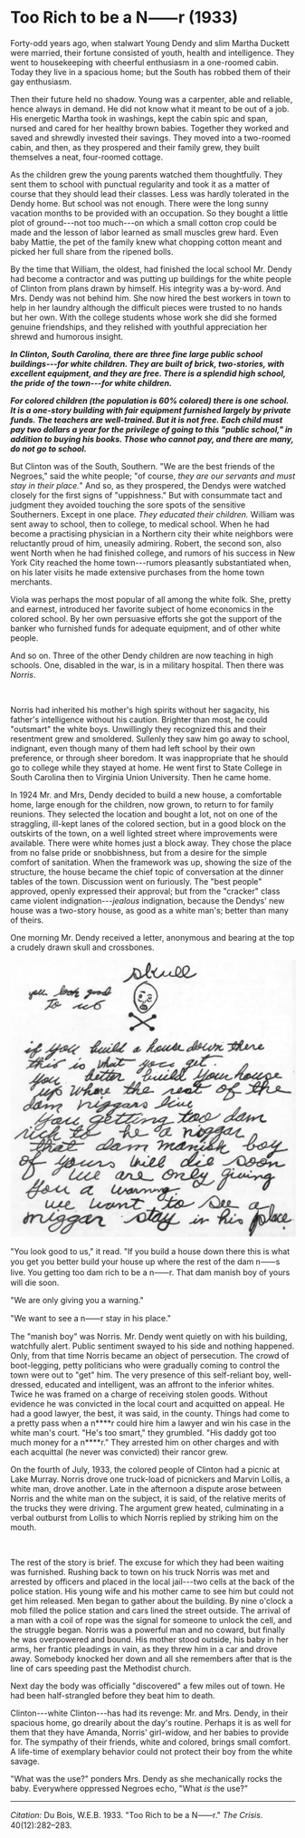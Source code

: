 <!--
title:   Too Rich to be a N&#11834;r
author:  Du Bois, W.E.B.
journal: The Crisis
year:    1933
volume:  40
issue:   12
pages:   282-283
-->
# Too Rich to be a N&#11834;r (1933)

Forty-odd years ago, when stalwart Young Dendy and slim Martha Duckett were married, their fortune consisted of youth, health and intelligence. They went to housekeeping with cheerful enthusiasm in a one-roomed cabin. Today they live in a spacious home; but the South has robbed them of their gay enthusiasm.

Then their future held no shadow. Young was a carpenter, able and reliable, hence always in demand. He did not know what it meant to be out of a job. His energetic Martha took in washings, kept the cabin spic and span, nursed and cared for her healthy brown babies. Together they worked and saved and shrewdly invested their savings. They moved into a two-roomed cabin, and then, as they prospered and their family grew, they built themselves a neat, four-roomed cottage.

As the children grew the young parents watched them thoughtfully. They sent them to school with punctual regularity and took it as a matter of course that they should lead their classes. Less was hardly tolerated in the Dendy home. But school was not enough. There were the long sunny vacation months to be provided with an occupation. So they bought a little plot of ground---not too much---on which a small cotton crop could be made and the lesson of labor learned as small muscles grew hard. Even baby Mattie, the pet of the family knew what chopping cotton meant and picked her full share from the ripened bolls.

By the time that William, the oldest, had finished the local school Mr. Dendy had become a contractor and was putting up buildings for the white people of Clinton from plans drawn by himself. His integrity was a by-word. And Mrs. Dendy was not behind him. She now hired the best workers in town to help in her laundry although the difficult pieces were trusted to no hands but her own. With the college students whose work she did she formed genuine friendships, and they relished with youthful appreciation her shrewd and humorous insight.

***In Clinton, South Carolina, there are three fine large public school buildings---for white children. They are built of brick, two-stories, with excellent equipment, and they are free. There is a splendid high school, the pride of the town---for white children.***

***For colored children (the population is 60% colored) there is one school. It is a one-story building with fair equipment furnished largely by private funds. The teachers are well-trained. But it is not free. Each child must pay two dollars a year for the privilege of going to this "public school," in addition to buying his books. Those who cannot pay, and there are many, do not go to school.***

But Clinton was of the South, Southern. "We are the best friends of the Negroes," said the white people; "of course, *they are our servants and must stay in their place.*" And so, as they prospered, the Dendys were watched closely for the first signs of "uppishness." But with consummate tact and judgment they avoided touching the sore spots of the sensitive Southerners. Except in one place. *They educated their children.* William was sent away to school, then to college, to medical school. When he had become a practising physician in a Northern city their white neighbors were reluctantly proud of him, uneasily admiring. Robert, the second son, also went North when he had finished college, and rumors of his success in New York City reached the home town---rumors pleasantly substantiated when, on his later visits he made extensive purchases from the home town merchants.

Viola was perhaps the most popular of all among the white folk. She, pretty and earnest, introduced her favorite subject of home economics in the colored school. By her own persuasive efforts she got the support of the banker who furnished funds for adequate equipment, and of other white people.

And so on. Three of the other Dendy children are now teaching in high schools. One, disabled in the war, is in a military hospital. Then there was *Norris*.

&nbsp;

Norris had inherited his mother's high spirits without her sagacity, his father's intelligence without his caution. Brighter than most, he could "outsmart" the white boys. Unwillingly they recognized this and their resentment grew and smoldered. Sullenly they saw him go away to school, indignant, even though many of them had left school by their own preference, or through sheer boredom. It was inappropriate that he should go to college while they stayed at home. He went first to State College in South Carolina then to Virginia Union University. Then he came home.

In 1924 Mr. and Mrs, Dendy decided to build a new house, a comfortable home, large enough for the children, now grown, to return to for family reunions. They selected the location and bought a lot, not on one of the straggling, ill-kept lanes of the colored section, but in a good block on the outskirts of the town, on a well lighted street where improvements were available. There were white homes just a block away. They chose the place from no false pride or snobbishness, but from a desire for the simple comfort of sanitation. When the framework was up, showing the size of the structure, the house became the chief topic of conversation at the dinner tables of the town. Discussion went on furiously. The "best people" approved, openly expressed their approval; but from the "cracker" class came violent indignation---*jealous* indignation, because the Dendys' new house was a two-story house, as good as a white man's; better than many of theirs.

One morning Mr. Dendy received a letter, anonymous and bearing at the top a crudely drawn skull and crossbones.

![](/Images/dendy.jpg)

"You look good to us," it read.  "If you build a house down there this is what you get you better build your house up where the rest of the dam n&#11834;s live. You getting too dam rich to be a n&#11834;r. That dam manish boy of yours will die soon.

"We are only giving you a warning."

"We want to see a n&#11834;r stay in his place."

The "manish boy" was Norris. Mr. Dendy went quietly on with his building, watchfully alert. Public sentiment swayed to his side and nothing happened. Only, from that time Norris became an object of persecution. The crowd of boot-legging, petty politicians who were gradually coming to control the town were out to "get" him. The very presence of this self-reliant boy, well-dressed, educated and intelligent, was an affront to the inferior whites. Twice he was framed on a charge of receiving stolen goods. Without evidence he was convicted in the local court and acquitted on appeal. He had a good lawyer, the best, it was said, in the county. Things had come to a pretty pass when a n\*\*\*\*r could hire him a lawyer and win his case in the white man's court. "He's too smart," they grumbled. "His daddy got too much money for a n\*\*\*\*r." They arrested him on other charges and with each acquittal (he never was convicted) their rancor grew.

On the fourth of July, 1933, the colored people of Clinton had a picnic at Lake Murray. Norris drove one truck-load of picnickers and Marvin Lollis, a white man, drove another. Late in the afternoon a dispute arose between Norris and the white man on the subject, it is said, of the relative merits of the trucks they were driving. The argument grew heated, culminating in a verbal outburst from Lollis to which Norris replied by striking him on the mouth.

&nbsp;

The rest of the story is brief. The excuse for which they had been waiting was furnished. Rushing back to town on his truck Norris was met and arrested by officers and placed in the local jail---two cells at the back of the police station. His young wife and his mother came to see him but could not get him released. Men began to gather about the building. By nine o'clock a mob filled the police station and cars lined the street outside. The arrival of a man with a coil of rope was the signal for someone to unlock the cell, and the struggle began. Norris was a powerful man and no coward, but finally he was overpowered and bound. His mother stood outside, his baby in her arms, her frantic pleadings in vain, as they threw him in a car and drove away. Somebody knocked her down and all she remembers after that is the line of cars speeding past the Methodist church.

Next day the body was officially "discovered" a few miles out of town. He had been half-strangled before they beat him to death.

Clinton---white Clinton---has had its revenge: Mr. and Mrs. Dendy, in their spacious home, go drearily about the day's routine. Perhaps it is as well for them that they have Amanda, Norris' girl-widow, and her babies to provide for. The sympathy of their friends, white and colored, brings small comfort. A life-time of exemplary behavior could not protect their boy from the white savage.

"What was the use?" ponders Mrs. Dendy as she mechanically rocks the baby. Everywhere oppressed Negroes echo, "What *is* the use?"

_________________
*Citation:* Du Bois, W.E.B. 1933. "Too Rich to be a N&#11834;r." *The Crisis*. 40(12):282&ndash;283.